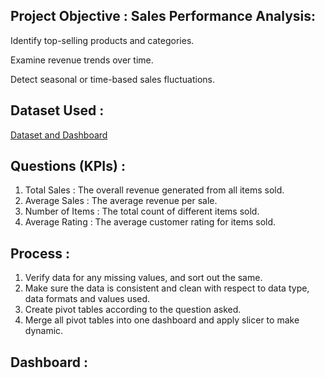 ## Project Objective : Sales Performance Analysis:

Identify top-selling products and categories.

Examine revenue trends over time.

Detect seasonal or time-based sales fluctuations.

## Dataset Used :  
<a href="https://github.com/SanatMishra12/Blinkit-Data-Analysis-Interactive-Dashboard-Creation-Using-MS-Excel-/blob/main/Blinkit%20dashboard.xlsx">Dataset and Dashboard</a>

## Questions (KPIs) : 

1. Total Sales : The overall revenue generated from all items sold.
2. Average Sales : The average revenue per sale.
3. Number of Items : The total count of different items sold.
4. Average Rating : The average customer rating for items sold.

## Process : 

1. Verify data for any missing values, and sort out the same.
2. Make sure the data is consistent and clean with respect to data type, data formats and values used.
3. Create pivot tables according to the question asked.
4. Merge all pivot tables into one dashboard and apply slicer to make dynamic.

## Dashboard : 


   
   
